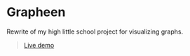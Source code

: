 # Grapheen

Rewrite of my high little school project for visualizing graphs.

> [Live demo](https://calini.github.io/grapheen)